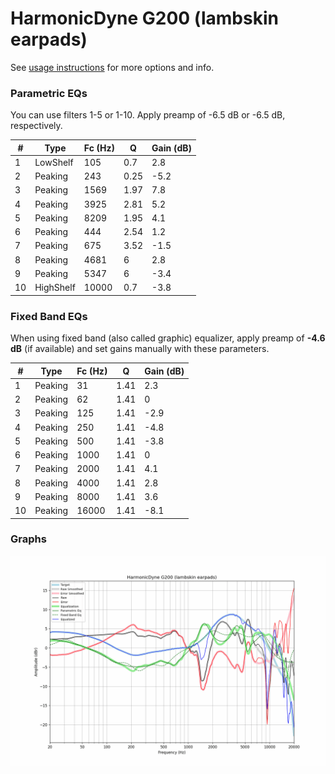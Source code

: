 # HarmonicDyne G200 (lambskin earpads)
See [usage instructions](https://github.com/jaakkopasanen/AutoEq#usage) for more options and info.

### Parametric EQs
You can use filters 1-5 or 1-10. Apply preamp of -6.5 dB or -6.5 dB, respectively.

|   # | Type      |   Fc (Hz) |    Q |   Gain (dB) |
|-----|-----------|-----------|------|-------------|
|   1 | LowShelf  |       105 | 0.7  |         2.8 |
|   2 | Peaking   |       243 | 0.25 |        -5.2 |
|   3 | Peaking   |      1569 | 1.97 |         7.8 |
|   4 | Peaking   |      3925 | 2.81 |         5.2 |
|   5 | Peaking   |      8209 | 1.95 |         4.1 |
|   6 | Peaking   |       444 | 2.54 |         1.2 |
|   7 | Peaking   |       675 | 3.52 |        -1.5 |
|   8 | Peaking   |      4681 | 6    |         2.8 |
|   9 | Peaking   |      5347 | 6    |        -3.4 |
|  10 | HighShelf |     10000 | 0.7  |        -3.8 |

### Fixed Band EQs
When using fixed band (also called graphic) equalizer, apply preamp of **-4.6 dB** (if available) and set gains manually with these parameters.

|   # | Type    |   Fc (Hz) |    Q |   Gain (dB) |
|-----|---------|-----------|------|-------------|
|   1 | Peaking |        31 | 1.41 |         2.3 |
|   2 | Peaking |        62 | 1.41 |         0   |
|   3 | Peaking |       125 | 1.41 |        -2.9 |
|   4 | Peaking |       250 | 1.41 |        -4.8 |
|   5 | Peaking |       500 | 1.41 |        -3.8 |
|   6 | Peaking |      1000 | 1.41 |         0   |
|   7 | Peaking |      2000 | 1.41 |         4.1 |
|   8 | Peaking |      4000 | 1.41 |         2.8 |
|   9 | Peaking |      8000 | 1.41 |         3.6 |
|  10 | Peaking |     16000 | 1.41 |        -8.1 |

### Graphs
![](./HarmonicDyne%20G200%20(lambskin%20earpads).png)
